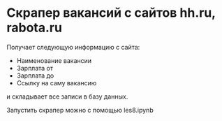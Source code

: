 # Скрапер вакансий с сайтов hh.ru, rabota.ru
Получает следующую информацию с сайта:
  * Наименование вакансии
  * Зарплата от
  * Зарплата до
  * Ссылку на саму вакансию

и складывает все записи в базу данных.  


Запустить скрапер можно с помощью les8.ipynb
